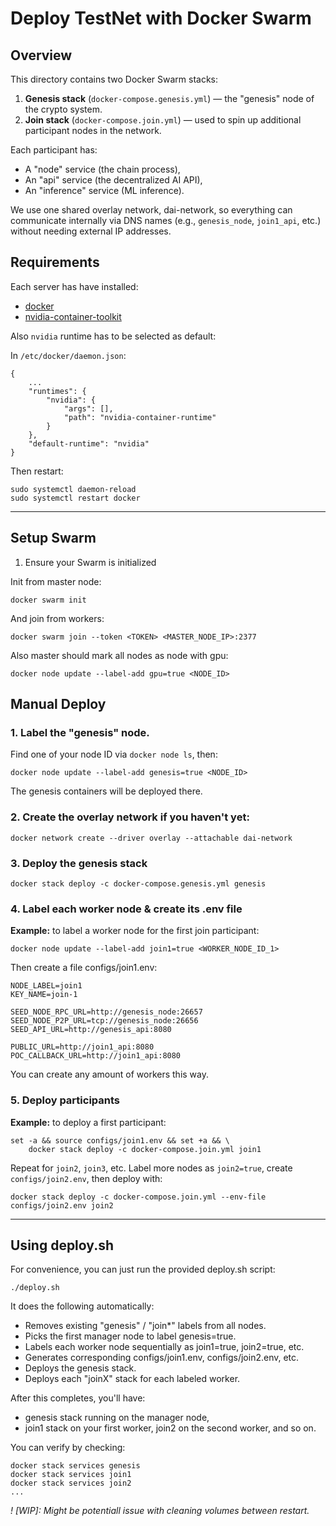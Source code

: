 # Deploy TestNet with Docker Swarm

## Overview

This directory contains two Docker Swarm stacks:

1.	**Genesis stack** (`docker-compose.genesis.yml`) — the "genesis" node of the crypto system.
2.	**Join stack** (`docker-compose.join.yml`) — used to spin up additional participant nodes in the network.

Each participant has:
* A "node" service (the chain process),
* An "api" service (the decentralized AI API),
* An "inference" service (ML inference).


We use one shared overlay network, dai-network, so everything can communicate internally via DNS names (e.g., `genesis_node`, `join1_api`, etc.) without needing external IP addresses.


## Requirements

Each server has have installed:
- [docker](https://docs.docker.com/engine/install/)
- [nvidia-container-toolkit](https://docs.nvidia.com/datacenter/cloud-native/container-toolkit/latest/install-guide.html)

Also `nvidia` runtime has to be selected as default:

In `/etc/docker/daemon.json`:
```
{
    ...
    "runtimes": {
        "nvidia": {
            "args": [],
            "path": "nvidia-container-runtime"
        }
    },
    "default-runtime": "nvidia"
}
```

Then restart:
```
sudo systemctl daemon-reload
sudo systemctl restart docker
```


----

## Setup Swarm

1. Ensure your Swarm is initialized

Init from master node:
```
docker swarm init
```

And join from workers:
```
docker swarm join --token <TOKEN> <MASTER_NODE_IP>:2377
```

Also master should mark all nodes as node with gpu:
```
docker node update --label-add gpu=true <NODE_ID>
```


## Manual Deploy 

### 1. Label the "genesis" node.

Find one of your node ID via `docker node ls`, then:
```
docker node update --label-add genesis=true <NODE_ID>
```

The genesis containers will be deployed there.

### 2. Create the overlay network if you haven't yet:
```
docker network create --driver overlay --attachable dai-network
```

### 3. Deploy the genesis stack
```
docker stack deploy -c docker-compose.genesis.yml genesis
```

### 4. Label each worker node & create its .env file

**Example:** to label a worker node for the first join participant:
```
docker node update --label-add join1=true <WORKER_NODE_ID_1>
```

Then create a file configs/join1.env:
```
NODE_LABEL=join1
KEY_NAME=join-1

SEED_NODE_RPC_URL=http://genesis_node:26657
SEED_NODE_P2P_URL=tcp://genesis_node:26656
SEED_API_URL=http://genesis_api:8080

PUBLIC_URL=http://join1_api:8080
POC_CALLBACK_URL=http://join1_api:8080
```

You can create any amount of workers this way.

### 5. Deploy participants

**Example:** to deploy a first participant:
```
set -a && source configs/join1.env && set +a && \
    docker stack deploy -c docker-compose.join.yml join1
```


Repeat for `join2`, `join3`, etc. Label more nodes as `join2=true`, create `configs/join2.env`, then deploy with:
```
docker stack deploy -c docker-compose.join.yml --env-file configs/join2.env join2
```

---

## Using deploy.sh

For convenience, you can just run the provided deploy.sh script:

```
./deploy.sh
```

It does the following automatically:
- Removes existing "genesis" / "join*" labels from all nodes.
- Picks the first manager node to label genesis=true.
- Labels each worker node sequentially as join1=true, join2=true, etc.
- Generates corresponding configs/join1.env, configs/join2.env, etc.
- Deploys the genesis stack.
- Deploys each "joinX" stack for each labeled worker.


After this completes, you'll have:
- genesis stack running on the manager node,
- join1 stack on your first worker, join2 on the second worker, and so on.

You can verify by checking:
```
docker stack services genesis
docker stack services join1
docker stack services join2
...
```


*! [WIP]: Might be potentiall issue with cleaning volumes between restart.*